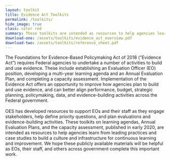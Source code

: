 ```yaml
---
layout: toolkit
title: Evidence Act Toolkits
permalink: /toolkits/
hide_image: true
class: color red
summary: These toolkits are intended as resources to help agencies learn from leading practices and case studies to build a culture and infrastructure for continuous learning and improvement.
download-one: /assets/toolkits/evidence_act_overview.pdf
download-two: /assets/toolkits/reference_sheet.pdf
---
```

The Foundations for Evidence-Based Policymaking Act of 2018 (“Evidence Act”) requires Federal agencies to undertake a number of activities to build and use evidence. These include establishing an Evaluation Officer (EO) position, developing a multi-year learning agenda and an Annual Evaluation Plan, and completing a capacity assessment. Implementation of the Evidence Act offers an opportunity to improve how agencies plan to build and use evidence, and can better align performance, budget, strategic planning, policymaking, data, and evidence-building activities across the Federal government.
<br/><br/>
OES has developed resources to support EOs and their staff as they engage stakeholders, help define priority questions, and plan evaluations and evidence-building activities. These toolkits on learning agendas, Annual Evaluation Plans, and the capacity assessment, published in early 2020, are intended as resources to help agencies learn from leading practices and case studies to build a culture and infrastructure for continuous learning and improvement. We hope these publicly available materials will be helpful as EOs, their staff, and others across government complete this important work.
